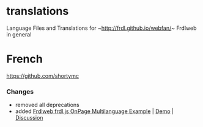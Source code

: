 # translations
Language Files and Translations
for ~http://frdl.github.io/webfan/~ Frdlweb in general

# French
https://github.com/shortymc

### Changes
+ removed all deprecations
+ added [Frdlweb frdl.js OnPage Multilanguage Example](examples/test-multilang.html)
 | [Demo](https://registry.frdl.de/userdata_pub/tests/test-multilang.html) | [Discussion](https://github.com/orgs/frdl/teams/translation-developer/discussions/1?from_comment=9#discussion-1-comment-9)
